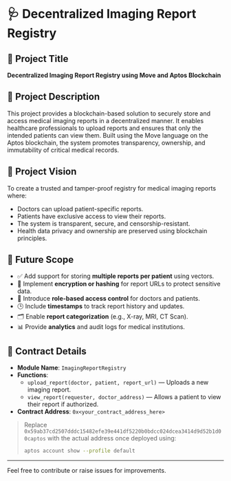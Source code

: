 # 🩺 Decentralized Imaging Report Registry

## 📌 Project Title
**Decentralized Imaging Report Registry using Move and Aptos Blockchain**

## 📖 Project Description
This project provides a blockchain-based solution to securely store and access medical imaging reports in a decentralized manner. It enables healthcare professionals to upload reports and ensures that only the intended patients can view them. Built using the Move language on the Aptos blockchain, the system promotes transparency, ownership, and immutability of critical medical records.

## 🎯 Project Vision
To create a trusted and tamper-proof registry for medical imaging reports where:
- Doctors can upload patient-specific reports.
- Patients have exclusive access to view their reports.
- The system is transparent, secure, and censorship-resistant.
- Health data privacy and ownership are preserved using blockchain principles.

## 🚀 Future Scope
- ✅ Add support for storing **multiple reports per patient** using vectors.
- 🔐 Implement **encryption or hashing** for report URLs to protect sensitive data.
- 👥 Introduce **role-based access control** for doctors and patients.
- 🕒 Include **timestamps** to track report history and updates.
- 🗂 Enable **report categorization** (e.g., X-ray, MRI, CT Scan).
- 📊 Provide **analytics** and audit logs for medical institutions.

## 📜 Contract Details
- **Module Name**: `ImagingReportRegistry`
- **Functions**:
  - `upload_report(doctor, patient, report_url)` — Uploads a new imaging report.
  - `view_report(requester, doctor_address)` — Allows a patient to view their report if authorized.
- **Contract Address**: `0x<your_contract_address_here>`

> Replace `0x59ab37cd2507dddc15482efe39e441df5220b0bdcc024dcea3414d9d52b1d00captos` with the actual address once deployed using:
> 
> ```bash
> aptos account show --profile default
> ```

---

Feel free to contribute or raise issues for improvements.
